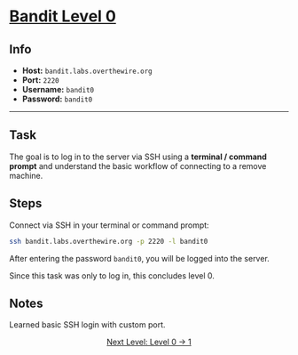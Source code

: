 # [Bandit Level 0](https://overthewire.org/wargames/bandit/bandit0.html)

## Info
- **Host:** `bandit.labs.overthewire.org`  
- **Port:** `2220`  
- **Username:** `bandit0`  
- **Password:** `bandit0`  

---

## Task 
The goal is to log in to the server via SSH using a **terminal / command prompt** and understand the basic workflow of connecting to a remove machine.

## Steps
Connect via SSH in your terminal or command prompt:
```bash
ssh bandit.labs.overthewire.org -p 2220 -l bandit0
```

After entering the password `bandit0`, you will be logged into the server.

Since this task was only to log in, this concludes level 0.

## Notes
Learned basic SSH login with custom port.


<p align="center">
<a href="level-1.md">Next Level: Level 0 → 1</a>
</p>
